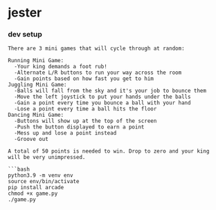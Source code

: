 # jester

### dev setup

```
There are 3 mini games that will cycle through at random:

Running Mini Game:
  -Your king demands a foot rub!
  -Alternate L/R buttons to run your way across the room
  -Gain points based on how fast you get to him
Juggling Mini Game:
  -Balls will fall from the sky and it's your job to bounce them
  -Move the left joystick to put your hands under the balls
  -Gain a point every time you bounce a ball with your hand
  -Lose a point every time a ball hits the floor
Dancing Mini Game:
  -Buttons will show up at the top of the screen
  -Push the button displayed to earn a point
  -Mess up and lose a point instead
  -Groove out

A total of 50 points is needed to win. Drop to zero and your king
will be very unimpressed.

```bash
python3.9 -m venv env
source env/bin/activate
pip install arcade
chmod +x game.py
./game.py
```
